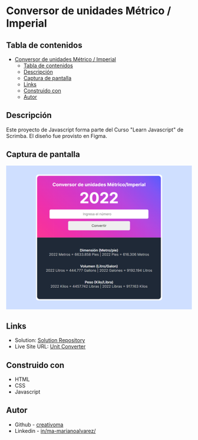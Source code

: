 # Conversor de unidades Métrico / Imperial

## Tabla de contenidos

- [Conversor de unidades Métrico / Imperial](#conversor-de-unidades-métrico--imperial)
  - [Tabla de contenidos](#tabla-de-contenidos)
  - [Descripción](#descripción)
  - [Captura de pantalla](#captura-de-pantalla)
  - [Links](#links)
  - [Construido con](#construido-con)
  - [Autor](#autor)

## Descripción
Este proyecto de Javascript forma parte del Curso "Learn Javascript" de Scrimba. El diseño fue provisto en Figma.

## Captura de pantalla

![screenshot](screenshot.png)

## Links

- Solution: [Solution Repository](https://github.com/creativoma/conversor-unidades)
- Live Site URL: [Unit Converter](https://creativoma.github.io/conversor-unidades)

## Construido con

- HTML
- CSS 
- Javascript

## Autor

- Github - [creativoma](https://github.com/creativoma)
- Linkedin - [in/ma-marianoalvarez/](https://www.linkedin.com/in/ma-marianoalvarez/)

